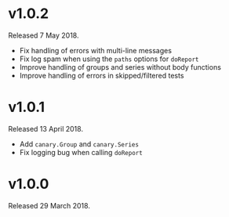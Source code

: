 # v1.0.2

Released 7 May 2018.

- Fix handling of errors with multi-line messages
- Fix log spam when using the `paths` options for `doReport` 
- Improve handling of groups and series without body functions
- Improve handling of errors in skipped/filtered tests

# v1.0.1

Released 13 April 2018.

- Add `canary.Group` and `canary.Series`
- Fix logging bug when calling `doReport`

# v1.0.0

Released 29 March 2018.
